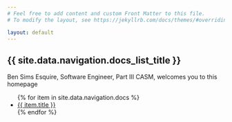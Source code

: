 ```yaml
---
# Feel free to add content and custom Front Matter to this file.
# To modify the layout, see https://jekyllrb.com/docs/themes/#overriding-theme-defaults

layout: default
---
```

<h2>{{ site.data.navigation.docs_list_title }}</h2>
Ben Sims Esquire, Software Engineer, Part III CASM, welcomes you to this homepage 
<ul>
   {% for item in site.data.navigation.docs %}
      <li><a href="{{ item.url }}">{{ item.title }}</a></li>
   {% endfor %}
</ul>
